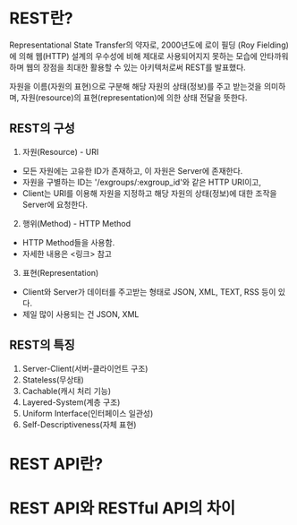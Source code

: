 # REST란?

Representational State Transfer의 약자로, 
2000년도에 로이 필딩 (Roy Fielding)에 의해 웹(HTTP) 설계의 우수성에 비해 제대로 사용되어지지 못하는 모습에 안타까워하며 웹의 장점을 최대한 활용할 수 있는 아키텍처로써 REST를 발표했다.

자원을 이름(자원의 표현)으로 구분해 해당 자원의 상태(정보)를 주고 받는것을 의미하며, 자원(resource)의 표현(representation)에 의한 상태 전달을 뜻한다.

## REST의 구성
1. 자원(Resource) - URI
  - 모든 자원에는 고유한 ID가 존재하고, 이 자원은 Server에 존재한다. 
  - 자원을 구별하는 ID는 '/exgroups/:exgroup_id'와 같은 HTTP URI이고, 
  - Client는 URI를 이용해 자원을 지정하고 해당 자원의 상태(정보)에 대한 조작을 Server에 요청한다.

2. 행위(Method) - HTTP Method
  - HTTP Method들을 사용함.
  - 자세한 내용은 <링크> 참고

3. 표현(Representation)
  - Client와 Server가 데이터를 주고받는 형태로 JSON, XML, TEXT, RSS 등이 있다.
  - 제일 많이 사용되는 건 JSON, XML


## REST의 특징
1. Server-Client(서버-클라이언트 구조)
2. Stateless(무상태)
3. Cachable(캐시 처리 기능)
4. Layered-System(계층 구조)
5. Uniform Interface(인터페이스 일관성)
6. Self-Descriptiveness(자체 표현)

# REST API란?


# REST API와 RESTful API의 차이

